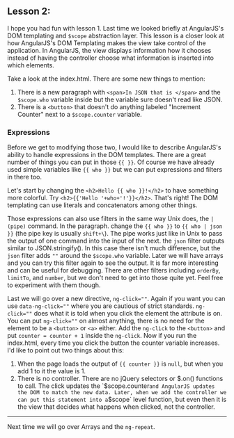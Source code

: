 ## Lesson 2:
I hope you had fun with lesson 1. Last time we looked briefly at AngularJS's DOM templating and `$scope` abstraction layer. This lesson is a closer look at how AngularJS's DOM Templating makes the view take control of the application. In AngularJS, the view displays information how it chooses instead of having the controller choose what information is inserted into which elements.

Take a look at the index.html. There are some new things to mention:
 1. There is a new paragraph with `<span>In JSON that is </span>` and the `$scope.who` variable inside but the variable sure doesn't read like JSON.
 2. There is a `<button>` that doesn't do anything labeled "Increment Counter" next to a `$scope.counter` variable.

### Expressions
Before we get to modifying those two, I would like to describe AngularJS's ability to handle expressions in the DOM templates. There are a great number of things you can put in those `{{ }}`. Of course we have already used simple variables like `{{ who }}` but we can put expressions and filters in there too.

Let's start by changing the `<h2>Hello {{ who }}!</h2>` to have something more colorful. Try `<h2>{{'Hello '+who+'!'}}</h2>`. That's right! The DOM templating can use literals and concatenators among other things.

Those expressions can also use filters in the same way Unix does, the `| (pipe)` command. In the paragraph. change the `{{ who }}` to `{{ who | json }}` (the pipe key is usually `shift+\`). The pipe works just like in Unix to pass the output of one command into the input of the next. the `json` filter outputs similar to JSON.stringify(). In this case there isn't much difference, but the `json` filter adds `""` around the `$scope.who` variable. Later we will have arrays and you can try this filter again to see the output. It is far more interesting and can be useful for debugging.
There are other filters including `orderBy`, `limitTo`, and `number`, but we don't need to get into those quite yet. Feel free to experiment with them though.

Last we will go over a new directive, `ng-click=""`. Again if you want you can use `data-ng-click=""` where you are cautious of strict standards. `ng-click=""` does what it is told when you click the element the attribute is on. You can put `ng-click=""` on almost anything, there is no need for the element to be a `<button>` or `<a>` either.
Add the `ng-click` to the `<button>` and put `counter = counter + 1` inside the `ng-click`. Now if you run the index.html, every time you click the button the counter variable increases. 
I'd like to point out two things about this:
 1. When the page loads the output of `{{ counter }}` is `null`, but when you add 1 to it the value is 1.
 2. There is no controller. There are no jQuery selectors or $.on() functions to call. The click updates the `$scope.counter` and AngularJS updates the DOM to match the new data. Later, when we add the controller we can put this statement into a `$scope` level function, but even then it is the view that decides what happens when clicked, not the controller.

***
Next time we will go over Arrays and the `ng-repeat`.
